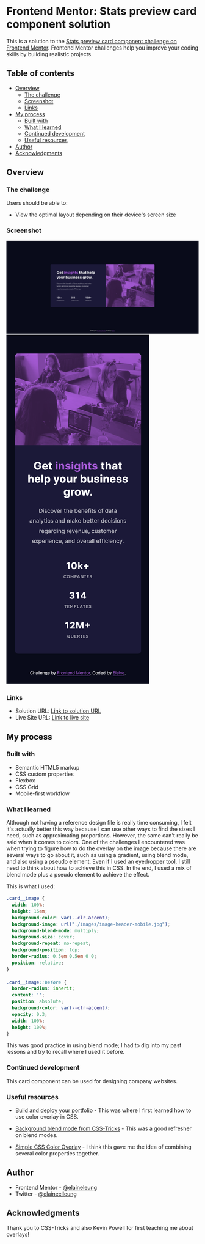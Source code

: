 # Frontend Mentor: Stats preview card component solution

This is a solution to the [Stats preview card component challenge on Frontend Mentor](https://www.frontendmentor.io/challenges/stats-preview-card-component-8JqbgoU62). Frontend Mentor challenges help you improve your coding skills by building realistic projects.

## Table of contents

- [Overview](#overview)
  - [The challenge](#the-challenge)
  - [Screenshot](#screenshot)
  - [Links](#links)
- [My process](#my-process)
  - [Built with](#built-with)
  - [What I learned](#what-i-learned)
  - [Continued development](#continued-development)
  - [Useful resources](#useful-resources)
- [Author](#author)
- [Acknowledgments](#acknowledgments)

## Overview

### The challenge

Users should be able to:

- View the optimal layout depending on their device's screen size

### Screenshot

![Desktop view of solution](./design/desktop.png)
![Mobile view of solution](./design/mobile.png)

### Links

- Solution URL: [Link to solution URL](https://www.frontendmentor.io/solutions/mobilefirst-stats-preview-card-7goJJjaXN)
- Live Site URL: [Link to live site](https://elaineleung.github.io/frontendmentor/statspreview/)

## My process

### Built with

- Semantic HTML5 markup
- CSS custom properties
- Flexbox
- CSS Grid
- Mobile-first workflow

### What I learned

Although not having a reference design file is really time consuming, I felt it's actually better this way because I can use other ways to find the sizes I need, such as approximating proportions. However, the same can't really be said when it comes to colors. One of the challenges I encountered was when trying to figure how to do the overlay on the image because there are several ways to go about it, such as using a gradient, using blend mode, and also using a pseudo element. Even if I used an eyedropper tool, I still need to think about how to achieve this in CSS. In the end, I used a mix of blend mode plus a pseudo element to achieve the effect.

This is what I used:

```css
.card__image {
  width: 100%;
  height: 16em;
  background-color: var(--clr-accent);
  background-image: url("./images/image-header-mobile.jpg");
  background-blend-mode: multiply;
  background-size: cover;
  background-repeat: no-repeat;
  background-position: top;
  border-radius: 0.5em 0.5em 0 0;
  position: relative;
}

.card__image::before {
  border-radius: inherit;
  content: '';
  position: absolute;
  background-color: var(--clr-accent);
  opacity: 0.3;
  width: 100%;
  height: 100%;
}
```

This was good practice in using blend mode; I had to dig into my past lessons and try to recall where I used it before.

### Continued development

 This card component can be used for designing company websites.

### Useful resources

- [Build and deploy your portfolio](https://scrimba.com/learn/portfolio) - This was where I first learned how to use color overlay in CSS.

- [Background blend mode from CSS-Tricks](https://css-tricks.com/almanac/properties/b/background-blend-mode/) - This was a good refresher on blend modes.

- [Simple CSS Color Overlay](https://youtu.be/uLvhAJfx3T0) - I think this gave me the idea of combining several color properties together.

## Author

- Frontend Mentor - [@elaineleung](https://www.frontendmentor.io/profile/elaineleung)
- Twitter - [@elaineclleung](https://twitter.com/elaineclleung)

## Acknowledgments

Thank you to CSS-Tricks and also Kevin Powell for first teaching me about overlays!
